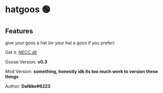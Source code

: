 # hatgoos 🟢

## Features

give your goos a hat (or your hat a goos if you prefer)

Get it: [NECC.dll](https://cdn.discordapp.com/attachments/676616674601992223/676952329110421517/HatGoos.zip)

Goose Version: **v0.3**

Mod Version: **something, honestly idk its too much work to version these things**

Author: **DaNike#6223**
